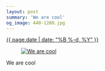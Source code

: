 ```yaml
---
layout: post
summary: 'We are cool'
og_image: 440-1280.jpg
---
```


<div class="post">
 <time>
  <a href="/440">
   {{ page.date | date: "%B %-d, %Y" }}
  </a>
 </time>
 <a href="/440">
  <figure data-taken="10/30/2015">
   <img alt="We are cool" sizes="(min-width: 700px) 50vw, calc(100vw - 2rem)" src="{{ site.assets_url }}/440-640.jpg" srcset="{{ site.assets_url }}/440-1280.jpg 1280w, {{ site.assets_url }}/440-960.jpg 960w, {{ site.assets_url }}/440-640.jpg 640w, {{ site.assets_url }}/440-320.jpg 320w"/>
  </figure>
 </a>
 <span>
  We are cool
 </span>
</div>
